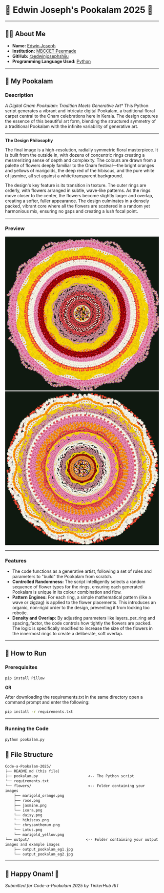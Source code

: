 # 🌸 Edwin Joseph's Pookalam 2025 🌸

---

## 👨‍💻 About Me
- **Name:** [Edwin Joseph](https://www.instagram.com/_edw.inx?igsh=dWNsZGY0MGwyN3o=)
- **Institution:** [MBCCET Peermade](https://maps.app.goo.gl/16h5RnQLXWuDoLqc6)
- **GitHub:** [@edwinjosephshiju](https://github.com/edwinjosephshiju)
- **Programming Language Used:** [Python](https://www.python.org/)

---

## 🎨 My Pookalam

### Description

*A Digital Onam Pookalam: Tradition Meets Generative Art**
This Python script generates a vibrant and intricate digital Pookalam, a traditional floral carpet central to the Onam celebrations here in Kerala. The design captures the essence of this beautiful art form, blending the structured symmetry of a traditional Pookalam with the infinite variability of generative art.

---

**The Design Philosophy**

The final image is a high-resolution, radially symmetric floral masterpiece. It is built from the outside in, with dozens of concentric rings creating a mesmerizing sense of depth and complexity. The colours are drawn from a palette of flowers deeply familiar to the Onam festival—the bright oranges and yellows of marigolds, the deep red of the hibiscus, and the pure white of jasmine, all set against a white/transparent background.

The design's key feature is its transition in texture. The outer rings are orderly, with flowers arranged in subtle, wave-like patterns. As the rings move closer to the center, the flowers become slightly larger and overlap, creating a softer, fuller appearance. The design culminates in a densely packed, vibrant core where all the flowers are scattered in a random yet harmonious mix, ensuring no gaps and creating a lush focal point.

---

### Preview
![My Pookalam Example 1](output/output_pookalam_eg1.jpg)
![My Pookalam Example 2](output/output_pookalam_eg2.jpg)

---

### Features
- The code functions as a generative artist, following a set of rules and parameters to "build" the Pookalam from scratch.
- **Controlled Randomness:** The script intelligently selects a random sequence of flower types for the rings, ensuring each generated Pookalam is unique in its colour combination and flow.
- **Pattern Engines:** For each ring, a simple mathematical pattern (like a wave or zigzag) is applied to the flower placements. This introduces an organic, non-rigid order to the design, preventing it from     looking too robotic.
- **Density and Overlap:** By adjusting parameters like layers_per_ring and spacing_factor, the code controls how tightly the flowers are packed. The logic is specifically modified to increase the size of the flowers in the innermost rings to create a deliberate, soft overlap.

---

## 🚀 How to Run

### Prerequisites
```bash
pip install Pillow
```
**OR**

After downloading the requirements.txt in the same directory open a command prompt and enter the following:

```bash
pip install -r requirements.txt
```
---

### Running the Code
```bash
python pookalam.py
```

## 📁 File Structure
```
Code-a-Pookalam-2025/
├── README.md (this file)
├── pookalam.py                       <-- The Python script
└── requirements.txt 
└── flowers/                          <-- Folder containing your images
    ├── marigold_orange.png
    ├── rose.png
    ├── jasmine.png
    └── ixora.png
    └── daisy.png
    └── hibiscus.png
    └── chrysanthemum.png
    └── Lotus.png
    └── marigold_yellow.png
└── output/                          <-- Folder containing your output images and example images
    ├── output_pookalam_eg1.jpg
    └── output_pookalam_eg2.jpg 
```

---

## 🎊 Happy Onam! 🎊
*Submitted for Code-a-Pookalam 2025 by TinkerHub RIT*
